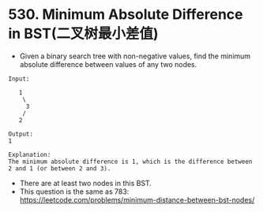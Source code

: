# 530. Minimum Absolute Difference in BST(二叉树最小差值)
* Given a binary search tree with non-negative values, find the minimum absolute difference between values of any two nodes.
```text
Input:

   1
    \
     3
    /
   2

Output:
1

Explanation:
The minimum absolute difference is 1, which is the difference between 2 and 1 (or between 2 and 3).
```
* There are at least two nodes in this BST.
* This question is the same as 783: https://leetcode.com/problems/minimum-distance-between-bst-nodes/